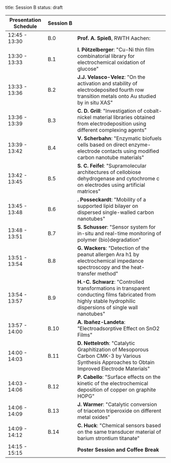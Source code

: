 title: Session B
status: draft


|Presentation Schedule| **Session&nbsp;B**||
|-----|----|---|
|12:45 - 13:30 |B.0 |**Prof. A. Spieß**, RWTH Aachen: |
|13:30 - 13:33 |B.1 |**I. Pötzelberger**: "Cu-Ni thin film combinatorial library for electrochemical oxidation of glucose"|
|13:33 - 13:36 |B.2 |**J.J. Velasco-Velez**: "On the activation and stability of electrodeposited fourth row transition metals onto Au studied by in situ XAS"|
|13:36 - 13:39 |B.3 |**C. D. Grill**: "Investigation of cobalt-nickel material libraries obtained from electrodeposition using different complexing agents"|
|13:39 - 13:42 |B.4 |**V. Scherbahn**: "Enzymatic biofuels cells based on direct enzyme-electrode contacts using modified carbon nanotube materials"|
|13:42 - 13:45 |B.5 |**S. C. Feifel**: "Supramolecular architectures of cellobiose dehydrogenase and cytochrome c on electrodes using artificial matrices"|
|13:45 - 13:48 |B.6 |**. Posseckardt**: "Mobility of a supported lipid bilayer on dispersed single-walled carbon nanotubes"|
|13:48 - 13:51 |B.7 |**S. Schusser**: "Sensor system for in-situ and real-time monitoring of polymer (bio)degradation"|
|13:51 - 13:54 |B.8 |**G. Wackers**: "Detection of the peanut allergen Ara h1 by electrochemical impedance spectroscopy and the heat-transfer method"|
|13:54 - 13:57 |B.9 |**H.-C. Schwarz**: "Controlled transformations in transparent conducting films fabricated from highly stable hydrophilic dispersions of single wall nanotubes"|
|13:57 - 14:00 |B.10 |**A. Ibañez-Landeta**: "Electroadsorptive Effect on SnO2 Films"|
|14:00 - 14:03 |B.11 |**D. Nettelroth**: "Catalytic Graphitization of Mesoporous Carbon CMK-3 by Various Synthesis Approaches to Obtain Improved Electrode Materials"|
|14:03 - 14:06 |B.12 |**P. Cabello**: "Surface effects on the kinetic of the electrochemical deposition of copper on graphite HOPG"|
|14:06 - 14:09 |B.13 |**J. Warmer**: "Catalytic conversion of triaceton triperoxide on different metal oxides"|
|14:09 - 14:12 |B.14 |**C. Huck**: "Chemical sensors based on the same transducer material of barium strontium titanate"|
|14:15 - 15:15 ||**Poster Session and Coffee Break** |
